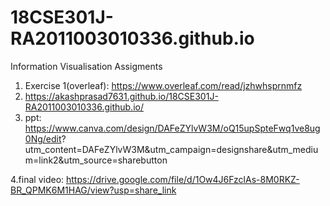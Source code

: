 # 18CSE301J-RA2011003010336.github.io
Information Visualisation Assigments
 1. Exercise 1(overleaf): https://www.overleaf.com/read/jzhwhsprnmfz
 2. https://akashprasad7631.github.io/18CSE301J-RA2011003010336.github.io/
 3. ppt: https://www.canva.com/design/DAFeZYlvW3M/oQ15upSpteFwq1ve8ug0Ng/edit?   utm_content=DAFeZYlvW3M&utm_campaign=designshare&utm_medium=link2&utm_source=sharebutton


 4.final video: https://drive.google.com/file/d/1Ow4J6FzclAs-8M0RKZ-BR_QPMK6M1HAG/view?usp=share_link
